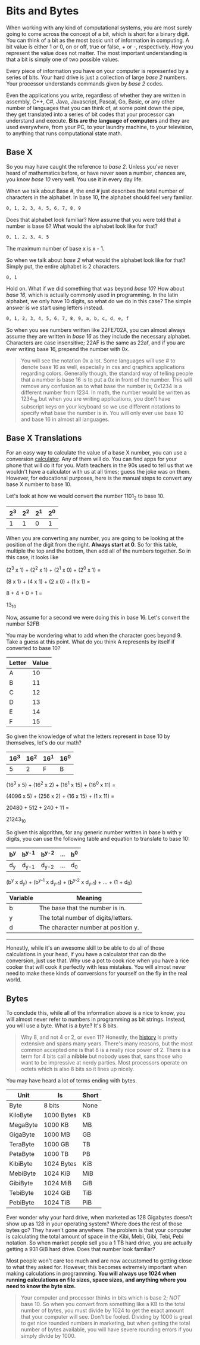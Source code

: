 # Bits and Bytes

When working with any kind of computational systems, you are most surely going to come across the concept of a bit, which is short for a binary digit. You can think of a bit as the most basic unit of information in computing. A bit value is either 1 or 0, on or off, true or false, + or -, respectively. How you represent the value does not matter. The most important understanding is that a bit is simply one of two possible values.

Every piece of information you have on your computer is represented by a series of bits. Your hard drive is just a collection of large _base 2_ numbers. Your processor understands commands given by _base 2_ codes.

Even the applications you write, regardless of whether they are written in assembly, C++, C#, Java, Javascript, Pascal, Go, Basic, or any other number of languages that you can think of, at some point down the pipe, they get translated into a series of bit codes that your processor can understand and execute. **Bits are the language of computers** and they are used everywhere, from your PC, to your laundry machine, to your television, to anything that runs computational state math.

## Base X

So you may have caught the reference to _base 2_. Unless you've never heard of mathematics before, or have never seen a number, chances are, you know _base 10_ very well. You use it in every day life.

When we talk about Base #, the end # just describes the total number of characters in the alphabet. In base 10, the alphabet should feel very familiar.

```md
0, 1, 2, 3, 4, 5, 6, 7, 8, 9
```

Does that alphabet look familiar? Now assume that you were told that a number is base 6? What would the alphabet look like for that?

```md
0, 1, 2, 3, 4, 5
```

The maximum number of base x is x - 1.

So when we talk about _base 2_ what would the alphabet look like for that? Simply put, the entire alphabet is 2 characters.

```md
0, 1
```

Hold on. What if we did something that was beyond _base 10_? How about _base 16_, which is actually commonly used in programming. In the latin alphabet, we only have 10 digits, so what do we do in this case? The simple answer is we start using letters instead.

```md
0, 1, 2, 3, 4, 5, 6, 7, 8, 9, a, b, c, d, e, f
```

So when you see numbers written like 22FE702A, you can almost always assume they are written in _base 16_ as they include the necessary alphabet. Characters are case insensitive; 22AF is the same as 22af, and if you are ever writing base 16, prepend the number with 0x.

> You will see the notation 0x a lot. Some languages will use # to denote base 16 as well, especially in css and graphics applications regarding colors. Generally though, the standard way of telling people that a number is base 16 is to put a 0x in front of the number. This will remove any confusion as to what base the number is; 0x1234 is a different number from 1234. In math, the number would be written as 1234<sub>16</sub> but when you are writing applications, you don't have subscript keys on your keyboard so we use different notations to specify what base the number is in. You will only ever use base 10 and base 16 in almost all languages.

## Base X Translations

For an easy way to calculate the value of a base X number, you can use a conversion [calculator](https://www.rapidtables.com/convert/number/base-converter.html). Any of them will do. You can find apps for your phone that will do it for you. Math teachers in the 90s used to tell us that we wouldn't have a calculator with us at all times; guess the joke was on them. However, for educational purposes, here is the manual steps to convert any base X number to base 10.

Let's look at how we would convert the number 1101<sub>2</sub> to base 10.

| 2<sup>3</sup> | 2<sup>2</sup> | 2<sup>1</sup> | 2<sup>0</sup> |
| ------------- | ------------- | ------------- | ------------- |
| 1             | 1             | 0             | 1             |

When you are converting any number, you are going to be looking at the position of the digit from the right. **Always start at 0**. So for this table, multiple the top and the bottom, then add all of the numbers together. So in this case, it looks like

(2<sup>3</sup> x 1) + (2<sup>2</sup> x 1) + (2<sup>1</sup> x 0) + (2<sup>0</sup> x 1) =

(8 x 1) + (4 x 1) + (2 x 0) + (1 x 1) =

8 + 4 + 0 + 1 =

13<sub>10</sub>

Now, assume for a second we were doing this in base 16. Let's convert the number 52FB

You may be wondering what to add when the character goes beyond 9. Take a guess at this point. What do you think A represents by itself if converted to base 10?

| Letter | Value |
| ------ | ----- |
| A      | 10    |
| B      | 11    |
| C      | 12    |
| D      | 13    |
| E      | 14    |
| F      | 15    |

So given the knowledge of what the letters represent in base 10 by themselves, let's do our math?

| 16<sup>3</sup> | 16<sup>2</sup> | 16<sup>1</sup> | 16<sup>0</sup> |
| -------------- | -------------- | -------------- | -------------- |
| 5              | 2              | F              | B              |

(16<sup>3</sup> x 5) + (16<sup>2</sup> x 2) + (16<sup>1</sup> x 15) + (16<sup>0</sup> x 11) =

(4096 x 5) + (256 x 2) + (16 x 15) + (1 x 11) =

20480 + 512 + 240 + 11 =

21243<sub>10</sub>

So given this algorithm, for any generic number written in base b with y digits, you can use the following table and equation to translate to base 10:

| b<sup>y</sup> | b<sup>y-1</sup> | b<sup>y-2</sup> | ... | b<sup>0</sup> |
| ------------- | --------------- | --------------- | --- | ------------- |
| d<sub>y</sup> | d<sub>y-1</sup> | d<sub>y-2</sub> | ... | d<sub>0</sub> |

(b<sup>y</sup> x d<sub>y</sub>) + (b<sup>y-1</sup> x d<sub>y-1</sub>) + (b<sup>y-2</sup> x d<sub>y-1</sub>) + ... + (1 + d<sub>0</sub>)

| Variable | Meaning                             |
| -------- | ----------------------------------- |
| b        | The base that the number is in.     |
| y        | The total number of digits/letters. |
| d        | The character number at position y. |

<hr>

Honestly, while it's an awesome skill to be able to do all of those calculations in your head, if you have a calculator that can do the conversion, just use that. Why use a pot to cook rice when you have a rice cooker that will cook it perfectly with less mistakes. You will almost never need to make these kinds of conversions for yourself on the fly in the real world.

## Bytes

To conclude this, while all of the information above is a nice to know, you will almost never refer to numbers in programming as bit strings. Instead, you will use a byte. What is a byte? It's 8 bits.

> Why 8, and not 4 or 2, or even 11? Honestly, the [history](https://en.wikipedia.org/wiki/Bit#cite_note-Abramson_1963-6) is pretty extensive and spans many years. There's many reasons, but the most common accepted one is that 8 is a really nice power of 2. There is a term for 4 bits call a **nibble** but nobody uses that, sans those who want to be impressive at nerdy parties. Most processors operate on octets which is also 8 bits so it lines up nicely.

You may have heard a lot of terms ending with bytes.

| Unit     | Is         | Short |
| -------- | ---------- | ----- |
| Byte     | 8 bits     | None  |
| KiloByte | 1000 Bytes | KB    |
| MegaByte | 1000 KB    | MB    |
| GigaByte | 1000 MB    | GB    |
| TeraByte | 1000 GB    | TB    |
| PetaByte | 1000 TB    | PB    |
| KibiByte | 1024 Bytes | KiB   |
| MebiByte | 1024 KiB   | MiB   |
| GibiByte | 1024 MiB   | GiB   |
| TebiByte | 1024 GiB   | TiB   |
| PebiByte | 1024 TiB   | PiB   |

Ever wonder why your hard drive, when marketed as 128 Gigabytes doesn't show up as 128 in your operating system? Where does the rest of those bytes go? They haven't gone anywhere. The problem is that your computer is calculating the total amount of space in the Kibi, Mebi, Gibi, Tebi, Pebi notation. So when market people sell you a 1 TB hard drive, you are actually getting a 931 GiB hard drive. Does that number look familiar?

Most people won't care too much and are now accustomed to getting close to what they asked for. However, this becomes extremely important when making calculations in programming. **You will always use 1024 when running calculations on file sizes, space sizes, and anything where you need to know the byte size.**

> Your computer and processor thinks in bits which is base 2; _NOT_ base 10. So when you convert from something like a KB to the total number of bytes, you must divide by 1024 to get the exact amount that your computer will see. Don't be fooled. Dividing by 1000 is great to get nice rounded numbers in marketing, but when getting the total number of bytes available, you will have severe rounding errors if you simply divide by 1000.
